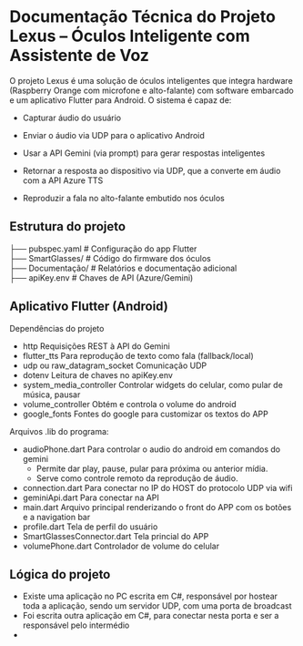 # Documentação Técnica do Projeto Lexus – Óculos Inteligente com Assistente de Voz

O projeto Lexus é uma solução de óculos inteligentes que integra hardware (Raspberry Orange com microfone e alto-falante) com software embarcado e um aplicativo Flutter para Android. O sistema é capaz de:

- Capturar áudio do usuário

- Enviar o áudio via UDP para o aplicativo Android

- Usar a API Gemini (via prompt) para gerar respostas inteligentes

- Retornar a resposta ao dispositivo via UDP, que a converte em áudio com a API Azure TTS

- Reproduzir a fala no alto-falante embutido nos óculos

## Estrutura do projeto

├── pubspec.yaml # Configuração do app Flutter<br>
├── SmartGlasses/ # Código do firmware dos óculos<br>
├── Documentação/ # Relatórios e documentação adicional<br>
├── apiKey.env # Chaves de API (Azure/Gemini)<br>


## Aplicativo Flutter (Android)

Dependências do projeto
- http	Requisições REST à API do Gemini
- flutter_tts	Para reprodução de texto como fala (fallback/local)
- udp ou raw_datagram_socket	Comunicação UDP
- dotenv	Leitura de chaves no apiKey.env
- system_media_controller Controlar widgets do celular, como pular de música, pausar
- volume_controller Obtém e controla o volume do android
- google_fonts Fontes do google para customizar os textos do APP


Arquivos .lib do programa:
- audioPhone.dart Para controlar o audio do android em comandos do gemini
  - Permite dar play, pause, pular para próxima ou anterior mídia.
  - Serve como controle remoto da reprodução de áudio.
- connection.dart Para conectar no IP do HOST do protocolo UDP via wifi
- geminiApi.dart Para conectar na API
- main.dart Arquivo principal renderizando o front do APP com os botões e a navigation bar
- profile.dart Tela de perfil do usuário
- SmartGlassesConnector.dart Tela princial do APP
- volumePhone.dart Controlador de volume do celular


## Lógica do projeto

- Existe uma aplicação no PC escrita em C#, responsável por hostear toda a aplicação, sendo um servidor UDP, com uma porta de broadcast
- Foi escrita outra aplicação em C#, para conectar nesta porta e ser a responsável pelo intermédio
- 












